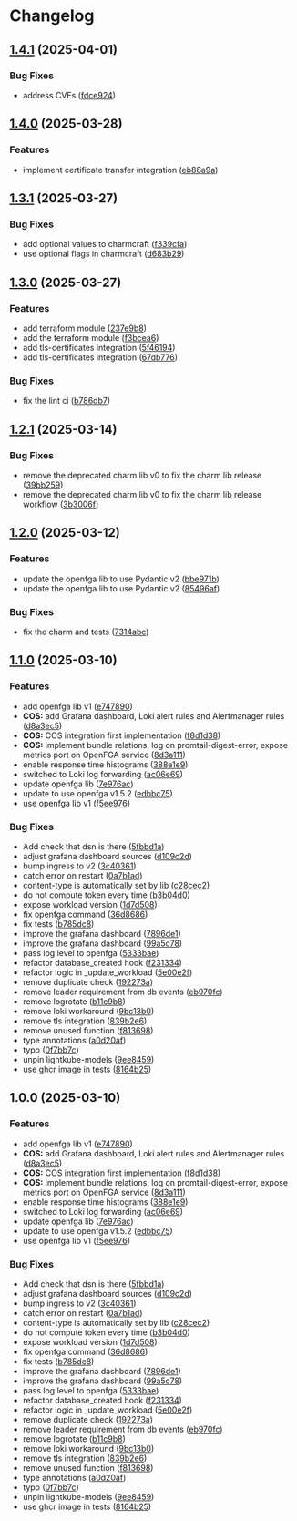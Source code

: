# Changelog

## [1.4.1](https://github.com/canonical/openfga-operator/compare/v1.4.0...v1.4.1) (2025-04-01)


### Bug Fixes

* address CVEs ([fdce924](https://github.com/canonical/openfga-operator/commit/fdce924ec35cbfd143a223e876906b3b7ab7fccd))

## [1.4.0](https://github.com/canonical/openfga-operator/compare/v1.3.1...v1.4.0) (2025-03-28)


### Features

* implement certificate transfer integration ([eb88a9a](https://github.com/canonical/openfga-operator/commit/eb88a9aa9898630cf50ea98383fe8d122093712e))

## [1.3.1](https://github.com/canonical/openfga-operator/compare/v1.3.0...v1.3.1) (2025-03-27)


### Bug Fixes

* add optional values to charmcraft ([f339cfa](https://github.com/canonical/openfga-operator/commit/f339cfae62bcf82609821301999f8856c6a2f3f2))
* use optional flags in charmcraft ([d683b29](https://github.com/canonical/openfga-operator/commit/d683b296808c4d8f15c4b0fdc5c0cebe4d63c008))

## [1.3.0](https://github.com/canonical/openfga-operator/compare/v1.2.1...v1.3.0) (2025-03-27)


### Features

* add terraform module ([237e9b8](https://github.com/canonical/openfga-operator/commit/237e9b85b4c23494bd049ddd2a103d78c3c965ed))
* add the terraform module ([f3bcea6](https://github.com/canonical/openfga-operator/commit/f3bcea6015315ffc22b9e9e979cadad5a5a231d2))
* add tls-certificates integration ([5f46194](https://github.com/canonical/openfga-operator/commit/5f46194a65db0d01cfe91774c23594562007e0a3))
* add tls-certificates integration ([67db776](https://github.com/canonical/openfga-operator/commit/67db7766212be82eb031d4565ad47e8724796f3c))


### Bug Fixes

* fix the lint ci ([b786db7](https://github.com/canonical/openfga-operator/commit/b786db745cd20ab16e27e01a27e49ed3b777aefa))

## [1.2.1](https://github.com/canonical/openfga-operator/compare/v1.2.0...v1.2.1) (2025-03-14)


### Bug Fixes

* remove the deprecated charm lib v0 to fix the charm lib release ([39bb259](https://github.com/canonical/openfga-operator/commit/39bb259096ff11497ee5515541d752415d0df91c))
* remove the deprecated charm lib v0 to fix the charm lib release workflow ([3b3006f](https://github.com/canonical/openfga-operator/commit/3b3006f393a09a222b6e83db1da9e7b44df989db))

## [1.2.0](https://github.com/canonical/openfga-operator/compare/v1.1.0...v1.2.0) (2025-03-12)


### Features

* update the openfga lib to use Pydantic v2 ([bbe971b](https://github.com/canonical/openfga-operator/commit/bbe971bf5817668d6d34d640f8e458976fcb739b))
* update the openfga lib to use Pydantic v2 ([85496af](https://github.com/canonical/openfga-operator/commit/85496afd115ea695ef4b6852088bbb30a97bc654))


### Bug Fixes

* fix the charm and tests ([7314abc](https://github.com/canonical/openfga-operator/commit/7314abc319be10f0f67c6226a10ffe749a848aba))

## [1.1.0](https://github.com/canonical/openfga-operator/compare/v1.0.0...v1.1.0) (2025-03-10)


### Features

* add openfga lib v1 ([e747890](https://github.com/canonical/openfga-operator/commit/e74789082ce81167163eb63e21208b54b912f0ee))
* **COS:** add Grafana dashboard, Loki alert rules and Alertmanager rules ([d8a3ec5](https://github.com/canonical/openfga-operator/commit/d8a3ec5192c9acc4081585fc319292de369fcc78))
* **COS:** COS integration first implementation ([f8d1d38](https://github.com/canonical/openfga-operator/commit/f8d1d38f4c4376d7d02d77e8061c9eace834313b))
* **COS:** implement bundle relations, log on promtail-digest-error, expose metrics port on OpenFGA service ([8d3a111](https://github.com/canonical/openfga-operator/commit/8d3a111963af5dcc5a62ae87d20ec4d0834cba92))
* enable response time histograms ([388e1e9](https://github.com/canonical/openfga-operator/commit/388e1e91e3a573dd66c9b4937e8c5f826bc373cb))
* switched to Loki log forwarding ([ac06e69](https://github.com/canonical/openfga-operator/commit/ac06e6991c9a82363c1cf7ffb60365b22f3ed0db))
* update openfga lib ([7e976ac](https://github.com/canonical/openfga-operator/commit/7e976ac126cd2b30b96e9c7a5e9fb49ffc00f07a))
* update to use openfga v1.5.2 ([edbbc75](https://github.com/canonical/openfga-operator/commit/edbbc755cabe9891b8d874e35ce130eb0cfe8897))
* use openfga lib v1 ([f5ee976](https://github.com/canonical/openfga-operator/commit/f5ee9767285d8ec6286b5cb7f3d530243fffd2aa))


### Bug Fixes

* Add check that dsn is there ([5fbbd1a](https://github.com/canonical/openfga-operator/commit/5fbbd1ac7c85424b895f8473c27e6c6a2ec8f5c3))
* adjust grafana dashboard sources ([d109c2d](https://github.com/canonical/openfga-operator/commit/d109c2d6bd9c70946813a804c04c4d46bd5836a1))
* bump ingress to v2 ([3c40361](https://github.com/canonical/openfga-operator/commit/3c4036140d83ab24ca83b8fb21eed617f9968a8c))
* catch error on restart ([0a7b1ad](https://github.com/canonical/openfga-operator/commit/0a7b1ad957a5b4fc6ab0492e663cece08e7c0329))
* content-type is automatically set by lib ([c28cec2](https://github.com/canonical/openfga-operator/commit/c28cec23e4d3b18fe083a2bb2a2900ffd17464ea))
* do not compute token every time ([b3b04d0](https://github.com/canonical/openfga-operator/commit/b3b04d09f04f4e1cc924df8847ffc06f04881e63))
* expose workload version ([1d7d508](https://github.com/canonical/openfga-operator/commit/1d7d5088c81edb63b73783ebe67086f9a8d0e3cc))
* fix openfga command ([36d8686](https://github.com/canonical/openfga-operator/commit/36d86860245a37f634ad44a6c73180f5c7246ff3))
* fix tests ([b785dc8](https://github.com/canonical/openfga-operator/commit/b785dc8a815dd3a99c2f9340c5d0572dc884283c))
* improve the grafana dashboard ([7896de1](https://github.com/canonical/openfga-operator/commit/7896de16d8e3efbe65fc243cbf39c9d462fae619))
* improve the grafana dashboard ([99a5c78](https://github.com/canonical/openfga-operator/commit/99a5c782fc0ca4390eb274ee03caf72c0a101a7b))
* pass log level to openfga ([5333bae](https://github.com/canonical/openfga-operator/commit/5333baeb39ef6f3f22628b1fe02fda4d79c35799))
* refactor database_created hook ([f231334](https://github.com/canonical/openfga-operator/commit/f231334c1296bcde9efb2b94b27ce6a17637bf37))
* refactor logic in _update_workload ([5e00e2f](https://github.com/canonical/openfga-operator/commit/5e00e2f9889dad00f2c9d9ce3ce834c800bed50c))
* remove duplicate check ([192273a](https://github.com/canonical/openfga-operator/commit/192273a0074a0759965ee389344254dcdcdf4196))
* remove leader requirement from db events ([eb970fc](https://github.com/canonical/openfga-operator/commit/eb970fc81349f9e91e1193f9de346ae23d4347b8))
* remove logrotate ([b11c9b8](https://github.com/canonical/openfga-operator/commit/b11c9b874ede45f3f00d02afe46db31c25fc129a))
* remove loki workaround ([9bc13b0](https://github.com/canonical/openfga-operator/commit/9bc13b036fdcd553e78ec9ec38de0f3fa421b5b7))
* remove tls integration ([839b2e6](https://github.com/canonical/openfga-operator/commit/839b2e6ea5166b9f3f21c609995964d85484249f))
* remove unused function ([f813698](https://github.com/canonical/openfga-operator/commit/f813698f9d18f46833b2ae0658767123bb12aa75))
* type annotations ([a0d20af](https://github.com/canonical/openfga-operator/commit/a0d20af5dd082a186c2f74244f56dc0ce47b454c))
* typo ([0f7bb7c](https://github.com/canonical/openfga-operator/commit/0f7bb7c3b6d57a7159415005ff20a1feefe642b8))
* unpin lightkube-models ([9ee8459](https://github.com/canonical/openfga-operator/commit/9ee8459089c4ab376a3575c93ee193d670557651))
* use ghcr image in tests ([8164b25](https://github.com/canonical/openfga-operator/commit/8164b25f507a24b2e9a82f70d6570395f7af013b))

## 1.0.0 (2025-03-10)


### Features

* add openfga lib v1 ([e747890](https://github.com/canonical/openfga-operator/commit/e74789082ce81167163eb63e21208b54b912f0ee))
* **COS:** add Grafana dashboard, Loki alert rules and Alertmanager rules ([d8a3ec5](https://github.com/canonical/openfga-operator/commit/d8a3ec5192c9acc4081585fc319292de369fcc78))
* **COS:** COS integration first implementation ([f8d1d38](https://github.com/canonical/openfga-operator/commit/f8d1d38f4c4376d7d02d77e8061c9eace834313b))
* **COS:** implement bundle relations, log on promtail-digest-error, expose metrics port on OpenFGA service ([8d3a111](https://github.com/canonical/openfga-operator/commit/8d3a111963af5dcc5a62ae87d20ec4d0834cba92))
* enable response time histograms ([388e1e9](https://github.com/canonical/openfga-operator/commit/388e1e91e3a573dd66c9b4937e8c5f826bc373cb))
* switched to Loki log forwarding ([ac06e69](https://github.com/canonical/openfga-operator/commit/ac06e6991c9a82363c1cf7ffb60365b22f3ed0db))
* update openfga lib ([7e976ac](https://github.com/canonical/openfga-operator/commit/7e976ac126cd2b30b96e9c7a5e9fb49ffc00f07a))
* update to use openfga v1.5.2 ([edbbc75](https://github.com/canonical/openfga-operator/commit/edbbc755cabe9891b8d874e35ce130eb0cfe8897))
* use openfga lib v1 ([f5ee976](https://github.com/canonical/openfga-operator/commit/f5ee9767285d8ec6286b5cb7f3d530243fffd2aa))


### Bug Fixes

* Add check that dsn is there ([5fbbd1a](https://github.com/canonical/openfga-operator/commit/5fbbd1ac7c85424b895f8473c27e6c6a2ec8f5c3))
* adjust grafana dashboard sources ([d109c2d](https://github.com/canonical/openfga-operator/commit/d109c2d6bd9c70946813a804c04c4d46bd5836a1))
* bump ingress to v2 ([3c40361](https://github.com/canonical/openfga-operator/commit/3c4036140d83ab24ca83b8fb21eed617f9968a8c))
* catch error on restart ([0a7b1ad](https://github.com/canonical/openfga-operator/commit/0a7b1ad957a5b4fc6ab0492e663cece08e7c0329))
* content-type is automatically set by lib ([c28cec2](https://github.com/canonical/openfga-operator/commit/c28cec23e4d3b18fe083a2bb2a2900ffd17464ea))
* do not compute token every time ([b3b04d0](https://github.com/canonical/openfga-operator/commit/b3b04d09f04f4e1cc924df8847ffc06f04881e63))
* expose workload version ([1d7d508](https://github.com/canonical/openfga-operator/commit/1d7d5088c81edb63b73783ebe67086f9a8d0e3cc))
* fix openfga command ([36d8686](https://github.com/canonical/openfga-operator/commit/36d86860245a37f634ad44a6c73180f5c7246ff3))
* fix tests ([b785dc8](https://github.com/canonical/openfga-operator/commit/b785dc8a815dd3a99c2f9340c5d0572dc884283c))
* improve the grafana dashboard ([7896de1](https://github.com/canonical/openfga-operator/commit/7896de16d8e3efbe65fc243cbf39c9d462fae619))
* improve the grafana dashboard ([99a5c78](https://github.com/canonical/openfga-operator/commit/99a5c782fc0ca4390eb274ee03caf72c0a101a7b))
* pass log level to openfga ([5333bae](https://github.com/canonical/openfga-operator/commit/5333baeb39ef6f3f22628b1fe02fda4d79c35799))
* refactor database_created hook ([f231334](https://github.com/canonical/openfga-operator/commit/f231334c1296bcde9efb2b94b27ce6a17637bf37))
* refactor logic in _update_workload ([5e00e2f](https://github.com/canonical/openfga-operator/commit/5e00e2f9889dad00f2c9d9ce3ce834c800bed50c))
* remove duplicate check ([192273a](https://github.com/canonical/openfga-operator/commit/192273a0074a0759965ee389344254dcdcdf4196))
* remove leader requirement from db events ([eb970fc](https://github.com/canonical/openfga-operator/commit/eb970fc81349f9e91e1193f9de346ae23d4347b8))
* remove logrotate ([b11c9b8](https://github.com/canonical/openfga-operator/commit/b11c9b874ede45f3f00d02afe46db31c25fc129a))
* remove loki workaround ([9bc13b0](https://github.com/canonical/openfga-operator/commit/9bc13b036fdcd553e78ec9ec38de0f3fa421b5b7))
* remove tls integration ([839b2e6](https://github.com/canonical/openfga-operator/commit/839b2e6ea5166b9f3f21c609995964d85484249f))
* remove unused function ([f813698](https://github.com/canonical/openfga-operator/commit/f813698f9d18f46833b2ae0658767123bb12aa75))
* type annotations ([a0d20af](https://github.com/canonical/openfga-operator/commit/a0d20af5dd082a186c2f74244f56dc0ce47b454c))
* typo ([0f7bb7c](https://github.com/canonical/openfga-operator/commit/0f7bb7c3b6d57a7159415005ff20a1feefe642b8))
* unpin lightkube-models ([9ee8459](https://github.com/canonical/openfga-operator/commit/9ee8459089c4ab376a3575c93ee193d670557651))
* use ghcr image in tests ([8164b25](https://github.com/canonical/openfga-operator/commit/8164b25f507a24b2e9a82f70d6570395f7af013b))
